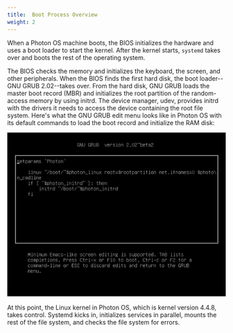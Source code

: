 ```yaml
---
title:  Boot Process Overview
weight: 2
---
```


When a Photon OS machine boots, the BIOS initializes the hardware and uses a boot loader to start the kernel. After the kernel starts, `systemd` takes over and boots the rest of the operating system. 

The BIOS checks the memory and initializes the keyboard, the screen, and other peripherals. When the BIOS finds the first hard disk, the boot loader--GNU GRUB 2.02--takes over. From the hard disk, GNU GRUB loads the master boot record (MBR) and initializes the root partition of the random-access memory by using initrd. The device manager, udev, provides initrd with the drivers it needs to access the device containing the root file system. Here's what the GNU GRUB edit menu looks like in Photon OS with its default commands to load the boot record and initialize the RAM disk: 

![The GNU GRUB edit menu in the full and minimal versions of Photon OS](../../../docs/images/grub-edit-menu-orig.png)  

At this point, the Linux kernel in Photon OS, which is kernel version 4.4.8, takes control. Systemd kicks in, initializes services in parallel, mounts the rest of the file system, and checks the file system for errors. 
